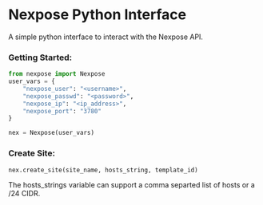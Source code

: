 Nexpose Python Interface
=====
A simple python interface to interact with the Nexpose API.
### Getting Started:
```python
from nexpose import Nexpose
user_vars = {
    "nexpose_user": "<username>",
    "nexpose_passwd": "<password>",
    "nexpose_ip": "<ip_address>",
    "nexpose_port": "3780"
} 

nex = Nexpose(user_vars)
```
### Create Site:
```python
nex.create_site(site_name, hosts_string, template_id)
```
The hosts_strings variable can support a comma separted list of hosts or a /24 CIDR.
